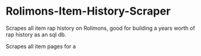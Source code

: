# Rolimons-Item-History-Scraper
Scrapes all item rap history on Rolimons, good for building a years worth of rap history as an sql db. 

Scrapes all item pages for a <script> tag and gets the "history_data" variable (string manipulation isn't fun), sorts the data with the timestamps Rolimon
left in the object so that it gets one piece of rap data per day. All the rap data for the past year will be placed in a file called "raplogs_json.sqlite"
with the itemids as keys and their data as an array. *The data in the array goes from oldest -> newest*.

The config is pretty self explanatory (there are even notes left inside it),
# to setup
Make sure you have the latest LTS version of node.js (18 atm). Fill out the config and run either the run.sh (Linux) or run.bat (Windows) files.

